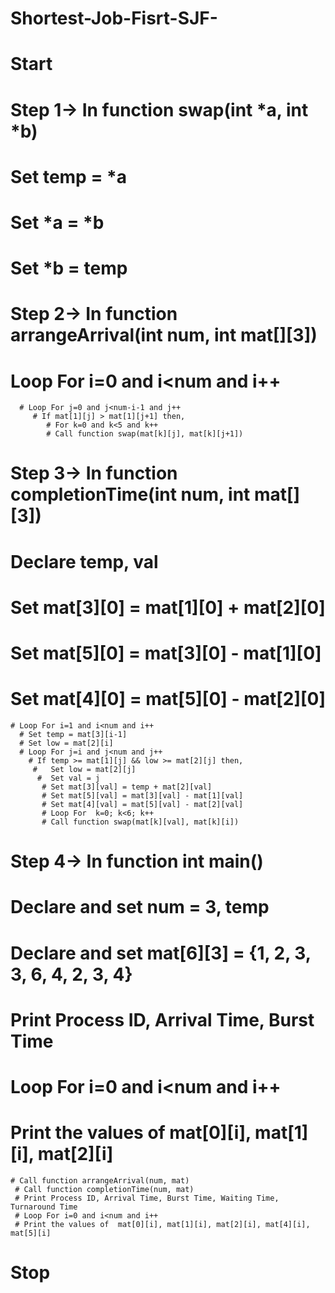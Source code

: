 # Shortest-Job-Fisrt-SJF-
# Start
# Step 1-> In function swap(int *a, int *b)
  #  Set temp = *a
   # Set *a = *b
   # Set *b = temp
# Step 2-> In function arrangeArrival(int num, int mat[][3])
   # Loop For i=0 and i<num and i++
      # Loop For j=0 and j<num-i-1 and j++
         # If mat[1][j] > mat[1][j+1] then,
            # For k=0 and k<5 and k++
            # Call function swap(mat[k][j], mat[k][j+1])
# Step 3-> In function completionTime(int num, int mat[][3])
   # Declare temp, val
   # Set mat[3][0] = mat[1][0] + mat[2][0]
   # Set mat[5][0] = mat[3][0] - mat[1][0]
   # Set mat[4][0] = mat[5][0] - mat[2][0]
    # Loop For i=1 and i<num and i++
      # Set temp = mat[3][i-1]
      # Set low = mat[2][i]
      # Loop For j=i and j<num and j++
        # If temp >= mat[1][j] && low >= mat[2][j] then,
         #   Set low = mat[2][j]
          #  Set val = j
           # Set mat[3][val] = temp + mat[2][val]
           # Set mat[5][val] = mat[3][val] - mat[1][val]
           # Set mat[4][val] = mat[5][val] - mat[2][val]
           # Loop For  k=0; k<6; k++
           # Call function swap(mat[k][val], mat[k][i])
# Step 4-> In function int main()
  # Declare and set num = 3, temp
  # Declare and set mat[6][3] = {1, 2, 3, 3, 6, 4, 2, 3, 4}
  # Print Process ID, Arrival Time, Burst Time
  # Loop For i=0 and i<num and i++
   #   Print the values of mat[0][i], mat[1][i], mat[2][i]
    # Call function arrangeArrival(num, mat)
     # Call function completionTime(num, mat)
     # Print Process ID, Arrival Time, Burst Time, Waiting Time, Turnaround Time
     # Loop For i=0 and i<num and i++  
     # Print the values of  mat[0][i], mat[1][i], mat[2][i], mat[4][i], mat[5][i]
# Stop
